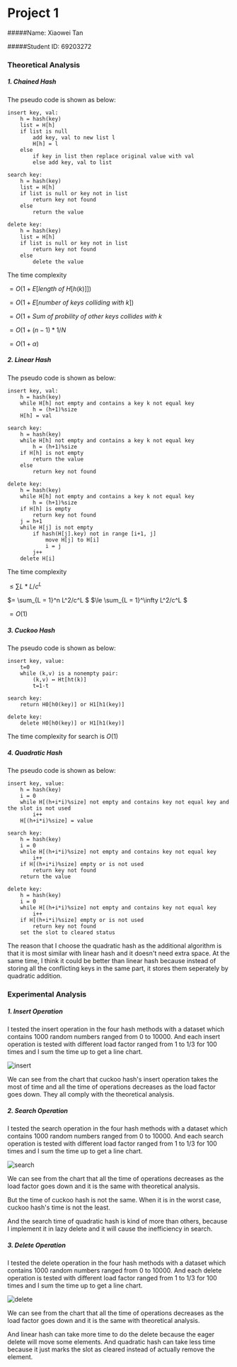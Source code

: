 # Project 1

#####Name: Xiaowei Tan

#####Student ID: 69203272



### Theoretical Analysis

##### 1. Chained Hash

The pseudo code is shown as below:

```
insert key, val:
	h = hash(key)
	list = H[h]
	if list is null
		add key, val to new list l
		H[h] = l
	else
		if key in list then replace original value with val
		else add key, val to list
	
search key:
	h = hash(key)
	list = H[h]
	if list is null or key not in list
		return key not found
	else
		return the value
		
delete key:
	h = hash(key)
	list = H[h]
	if list is null or key not in list
		return key not found
	else
		delete the value
```

The time complexity 

$=  O (1 + E [length\ of\ H[h(k)]]) ​$

$=  O (1 + E [number\ of\ keys\ colliding\ with\ k]) ​$

$= O(1 + Sum\ of\ probility\ of\ other\ keys\ collides\ with\ k$

$= O(1+(n-1)*1/N​$

$= O(1+\alpha) ​$



##### 2. Linear Hash

The pseudo code is shown as below:

```
insert key, val:
	h = hash(key)
	while H[h] not empty and contains a key k not equal key
		h = (h+1)%size
	H[h] = val
		
search key:
	h = hash(key)
	while H[h] not empty and contains a key k not equal key
		h = (h+1)%size
	if H[h] is not empty
		return the value
	else
		return key not found
		
delete key:
	h = hash(key)
	while H[h] not empty and contains a key k not equal key
		h = (h+1)%size
    if H[h] is empty
    	return key not found
   	j = h+1
   	while H[j] is not empty
   		if hash(H[j].key) not in range [i+1, j]
   			move H[j] to H[i]
   			i = j
   		j++
   	delete H[i]
```

The time complexity 

$\le \sum L*L/c^L​$

$= \sum_{L = 1}^n L^2/c^L $ 
$\le \sum_{L = 1}^\infty L^2/c^L $ 

$= O(1)$



##### 3. Cuckoo Hash

The pseudo code is shown as below:

```
insert key, value:
	t=0
	while (k,v) is a nonempty pair:
		(k,v) ↔ Ht[ht(k)] 
		t=1-t

search key:
	return H0[h0(key)] or H1[h1(key)]
	
delete key:
	delete H0[h0(key)] or H1[h1(key)]
```

The time complexity for search is $O(1)$



##### 4. Quadratic Hash

The pseudo code is shown as below:

```
insert key, value:
	h = hash(key)
	i = 0
	while H[(h+i*i)%size] not empty and contains key not equal key and the slot is not used
		i++
	H[(h+i*i)%size] = value
	
search key:
	h = hash(key)
	i = 0
	while H[(h+i*i)%size] not empty and contains key not equal key
		i++
	if H[(h+i*i)%size] empty or is not used
		return key not found
	return the value

delete key:
	h = hash(key)
	i = 0
	while H[(h+i*i)%size] not empty and contains key not equal key
		i++
	if H[(h+i*i)%size] empty or is not used
		return key not found
	set the slot to cleared status
```

The reason that I choose the quadratic hash as the additional algorithm is that it is most similar with linear hash and it doesn't need extra space. At the same time, I think it could be better than linear hash because instead of storing all the conflicting keys in the same part, it stores them seperately by quadratic addition. 



### Experimental Analysis

##### 1. Insert Operation

I tested the insert operation in the four hash methods with a dataset which contains 1000 random numbers ranged from 0 to 10000. And each insert operation is tested with different load factor ranged from 1 to 1/3 for 100 times and I sum the time up to get a line chart.

![insert](/Users/txwyy123/IdeaProjects/hashing-algorithm/insert.png)

We can see from the chart that cuckoo hash's insert operation takes the most of time and all the time of operations decreases as the load factor goes down. They all comply with the theoretical analysis.



##### 2. Search Operation

I tested the search operation in the four hash methods with a dataset which contains 1000 random numbers ranged from 0 to 10000. And each search operation is tested with different load factor ranged from 1 to 1/3 for 100 times and I sum the time up to get a line chart.

![search](/Users/txwyy123/IdeaProjects/hashing-algorithm/search.png)

We can see from the chart that all the time of operations decreases as the load factor goes down and it is the same with theoretical analysis. 

But the time of cuckoo hash is not the same. When it is in the worst case, cuckoo hash's time is not the least. 

And the search time of quadratic hash is kind of more than others, because I implement it in lazy delete and it will cause the inefficiency in search.



##### 3. Delete Operation

I tested the delete operation in the four hash methods with a dataset which contains 1000 random numbers ranged from 0 to 10000. And each delete operation is tested with different load factor ranged from 1 to 1/3 for 100 times and I sum the time up to get a line chart.

![delete](/Users/txwyy123/IdeaProjects/hashing-algorithm/delete.png)

We can see from the chart that all the time of operations decreases as the load factor goes down and it is the same with theoretical analysis. 

And linear hash can take more time to do the delete because the eager delete will move some elements. And quadratic hash can take less time because it just marks the slot as cleared instead of actually remove the element.